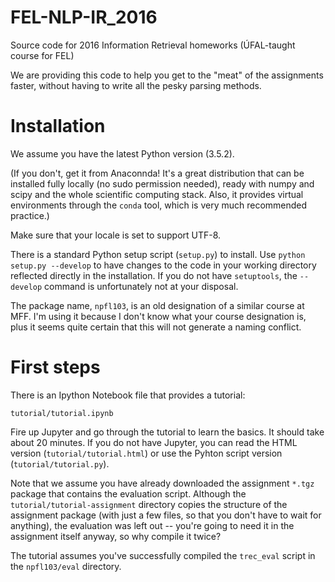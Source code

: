 # FEL-NLP-IR_2016

Source code for 2016 Information Retrieval homeworks (ÚFAL-taught course for FEL)

We are providing this code to help you get to the "meat" of the assignments faster,
without having to write all the pesky parsing methods.

Installation
============

We assume you have the latest Python version (3.5.2).

(If you don't, get it from Anaconnda!
It's a great distribution that can be installed fully locally (no sudo permission needed),
ready with numpy and scipy and the whole scientific computing stack. Also, it provides
virtual environments through the `conda` tool, which is very much recommended practice.)

Make sure that your locale is set to support UTF-8.

There is a standard Python setup script (`setup.py`) to install. Use `python setup.py --develop`
to have changes to the code in your working directory reflected directly in the installation.
If you do not have `setuptools`, the `--develop` command is unfortunately not at your disposal.

The package name, `npfl103`, is an old designation of a similar course at MFF.
I'm using it because I don't know what your course designation is, plus it seems
quite certain that this will not generate a naming conflict.

First steps
===========

There is an Ipython Notebook file that provides a tutorial:

`tutorial/tutorial.ipynb`

Fire up Jupyter and go through the tutorial to learn the basics. It should take about 20 minutes.
If you do not have Jupyter, you can read the HTML version (`tutorial/tutorial.html`) or use
the Pyhton script version (`tutorial/tutorial.py`).

Note that we assume you have already downloaded the assignment `*.tgz` package that contains
the evaluation script. Although the `tutorial/tutorial-assignment` directory copies the structure
of the assignment package (with just a few files, so that you don't have to wait for anything),
the evaluation was left out -- you're going to need it in the assignment itself anyway, so
why compile it twice?

The tutorial assumes you've successfully compiled the `trec_eval` script
in the `npfl103/eval` directory.